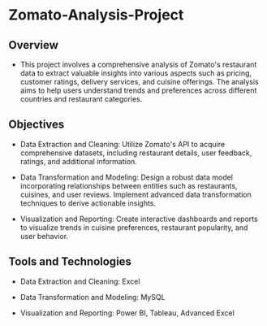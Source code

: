 # Zomato-Analysis-Project

## Overview

- This project involves a comprehensive analysis of Zomato's restaurant data to extract valuable insights into various aspects such as pricing, customer ratings, delivery services, and cuisine offerings. The analysis aims to help users understand trends and preferences across different countries and restaurant categories.

## Objectives

- Data Extraction and Cleaning: Utilize Zomato's API to acquire comprehensive datasets, including restaurant details, user feedback, ratings, and additional information.

- Data Transformation and Modeling: Design a robust data model incorporating relationships between entities such as restaurants, cuisines, and user reviews. Implement advanced data transformation techniques to derive actionable insights.

- Visualization and Reporting: Create interactive dashboards and reports to visualize trends in cuisine preferences, restaurant popularity, and user behavior.

## Tools and Technologies

- Data Extraction and Cleaning: Excel

- Data Transformation and Modeling: MySQL

- Visualization and Reporting: Power BI, Tableau, Advanced Excel
